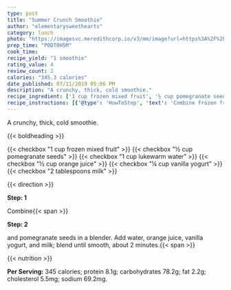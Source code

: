 ```yaml
---
type: post
title: "Summer Crunch Smoothie"
author: "elementarysweethearts"
category: lunch
photo: "https://imagesvc.meredithcorp.io/v3/mm/image?url=https%3A%2F%2Fimages.media-allrecipes.com%2Fuserphotos%2F4464412.jpg"
prep_time: "P0DT0H5M"
cook_time: 
recipe_yield: "1 smoothie"
rating_value: 4
review_count: 2
calories: "345.3 calories"
date_published: 07/11/2019 05:06 PM
description: "A crunchy, thick, cold smoothie."
recipe_ingredient: ['1 cup frozen mixed fruit', '½ cup pomegranate seeds', '1 cup lukewarm water', '½ cup orange juice', '¼ cup vanilla yogurt', '2 tablespoons milk']
recipe_instructions: [{'@type': 'HowToStep', 'text': 'Combine frozen fruit and pomegranate seeds in a blender. Add water, orange juice, vanilla yogurt, and milk; blend until smooth, about 2 minutes.\n'}]
---
```


A crunchy, thick, cold smoothie. 

{{< boldheading >}}

{{< checkbox "1 cup frozen mixed fruit" >}}
{{< checkbox "½ cup pomegranate seeds" >}}
{{< checkbox "1 cup lukewarm water" >}}
{{< checkbox "½ cup orange juice" >}}
{{< checkbox "¼ cup vanilla yogurt" >}}
{{< checkbox "2 tablespoons milk" >}}


{{< direction >}}

**Step: 1**

Combine{{< span >}}

**Step: 2**

and pomegranate seeds in a blender. Add water, orange juice, vanilla yogurt, and milk; blend until smooth, about 2 minutes.{{< span >}}

{{< nutrition >}}

**Per Serving:** 345 calories; protein 8.1g; carbohydrates 78.2g; fat 2.2g; cholesterol 5.5mg; sodium 69.2mg.